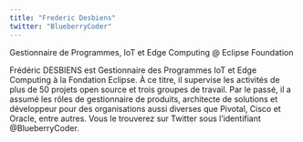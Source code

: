 ```yaml
---
title: "Frederic Desbiens"
twitter: "BlueberryCoder"
---
```


Gestionnaire de Programmes, IoT et Edge Computing @ Eclipse Foundation

Frédéric DESBIENS est Gestionnaire des Programmes IoT et Edge Computing
à la Fondation Eclipse. À ce titre, il supervise les activités de plus
de 50 projets open source et trois groupes de travail. Par le passé, il
a assumé les rôles de gestionnaire de produits, architecte de solutions
et développeur pour des organisations aussi diverses que Pivotal, Cisco
et Oracle, entre autres. Vous le trouverez sur Twitter sous
l’identifiant @BlueberryCoder. 
